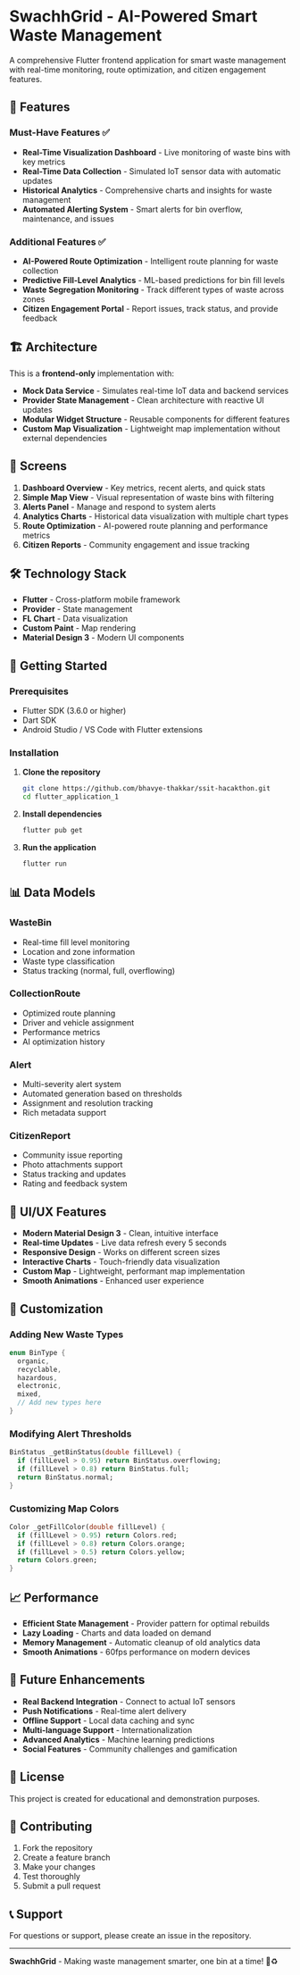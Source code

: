 # SwachhGrid - AI-Powered Smart Waste Management

A comprehensive Flutter frontend application for smart waste management with real-time monitoring, route optimization, and citizen engagement features.

## 🚀 Features

### Must-Have Features ✅
- **Real-Time Visualization Dashboard** - Live monitoring of waste bins with key metrics
- **Real-Time Data Collection** - Simulated IoT sensor data with automatic updates
- **Historical Analytics** - Comprehensive charts and insights for waste management
- **Automated Alerting System** - Smart alerts for bin overflow, maintenance, and issues

### Additional Features ✅
- **AI-Powered Route Optimization** - Intelligent route planning for waste collection
- **Predictive Fill-Level Analytics** - ML-based predictions for bin fill levels
- **Waste Segregation Monitoring** - Track different types of waste across zones
- **Citizen Engagement Portal** - Report issues, track status, and provide feedback

## 🏗️ Architecture

This is a **frontend-only** implementation with:
- **Mock Data Service** - Simulates real-time IoT data and backend services
- **Provider State Management** - Clean architecture with reactive UI updates
- **Modular Widget Structure** - Reusable components for different features
- **Custom Map Visualization** - Lightweight map implementation without external dependencies

## 📱 Screens

1. **Dashboard Overview** - Key metrics, recent alerts, and quick stats
2. **Simple Map View** - Visual representation of waste bins with filtering
3. **Alerts Panel** - Manage and respond to system alerts
4. **Analytics Charts** - Historical data visualization with multiple chart types
5. **Route Optimization** - AI-powered route planning and performance metrics
6. **Citizen Reports** - Community engagement and issue tracking

## 🛠️ Technology Stack

- **Flutter** - Cross-platform mobile framework
- **Provider** - State management
- **FL Chart** - Data visualization
- **Custom Paint** - Map rendering
- **Material Design 3** - Modern UI components

## 🚀 Getting Started

### Prerequisites
- Flutter SDK (3.6.0 or higher)
- Dart SDK
- Android Studio / VS Code with Flutter extensions

### Installation

1. **Clone the repository**
   ```bash
   git clone https://github.com/bhavye-thakkar/ssit-hacakthon.git
   cd flutter_application_1
   ```

2. **Install dependencies**
   ```bash
   flutter pub get
   ```

3. **Run the application**
   ```bash
   flutter run
   ```

## 📊 Data Models

### WasteBin
- Real-time fill level monitoring
- Location and zone information
- Waste type classification
- Status tracking (normal, full, overflowing)

### CollectionRoute
- Optimized route planning
- Driver and vehicle assignment
- Performance metrics
- AI optimization history

### Alert
- Multi-severity alert system
- Automated generation based on thresholds
- Assignment and resolution tracking
- Rich metadata support

### CitizenReport
- Community issue reporting
- Photo attachments support
- Status tracking and updates
- Rating and feedback system

## 🎨 UI/UX Features

- **Modern Material Design 3** - Clean, intuitive interface
- **Real-time Updates** - Live data refresh every 5 seconds
- **Responsive Design** - Works on different screen sizes
- **Interactive Charts** - Touch-friendly data visualization
- **Custom Map** - Lightweight, performant map implementation
- **Smooth Animations** - Enhanced user experience

## 🔧 Customization

### Adding New Waste Types
```dart
enum BinType {
  organic,
  recyclable,
  hazardous,
  electronic,
  mixed,
  // Add new types here
}
```

### Modifying Alert Thresholds
```dart
BinStatus _getBinStatus(double fillLevel) {
  if (fillLevel > 0.95) return BinStatus.overflowing;
  if (fillLevel > 0.8) return BinStatus.full;
  return BinStatus.normal;
}
```

### Customizing Map Colors
```dart
Color _getFillColor(double fillLevel) {
  if (fillLevel > 0.95) return Colors.red;
  if (fillLevel > 0.8) return Colors.orange;
  if (fillLevel > 0.5) return Colors.yellow;
  return Colors.green;
}
```

## 📈 Performance

- **Efficient State Management** - Provider pattern for optimal rebuilds
- **Lazy Loading** - Charts and data loaded on demand
- **Memory Management** - Automatic cleanup of old analytics data
- **Smooth Animations** - 60fps performance on modern devices

## 🔮 Future Enhancements

- **Real Backend Integration** - Connect to actual IoT sensors
- **Push Notifications** - Real-time alert delivery
- **Offline Support** - Local data caching and sync
- **Multi-language Support** - Internationalization
- **Advanced Analytics** - Machine learning predictions
- **Social Features** - Community challenges and gamification

## 📝 License

This project is created for educational and demonstration purposes.

## 🤝 Contributing

1. Fork the repository
2. Create a feature branch
3. Make your changes
4. Test thoroughly
5. Submit a pull request

## 📞 Support

For questions or support, please create an issue in the repository.

---

**SwachhGrid** - Making waste management smarter, one bin at a time! 🌱♻️
